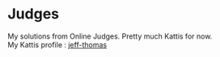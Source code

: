 # Judges
My solutions from Online Judges. Pretty much Kattis for now.
<br>
My Kattis profile : [jeff-thomas](https://open.kattis.com/users/jeff-thomas)
